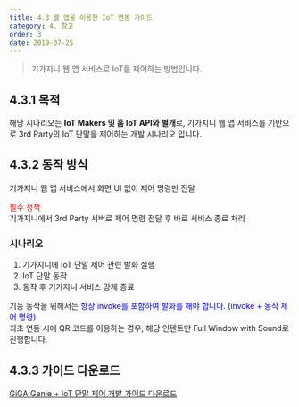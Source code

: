 ```yaml
---
title: 4.3 웹 앱을 이용한 IoT 연동 가이드
category: 4. 참고
order: 3
date: 2019-07-25
---
```


> 기가지니 웹 앱 서비스로 IoT를 제어하는 방법입니다.

## 4.3.1 목적

해당 시나리오는 **IoT Makers 및 홈 IoT API와 별개**로, 기가지니 웹 앱 서비스를 기반으로 3rd Party의 IoT 단말을 제어하는 개발 시나리오 입니다.

## 4.3.2 동작 방식

기가지니 웹 앱 서비스에서 화면 UI 없이 제어 명령만 전달

<span style="color:red">필수 정책</span>  
기가지니에서 3rd Party 서버로 제어 명령 전달 후 바로 서비스 종료 처리

### 시나리오

1. 기가지니에 IoT 단말 제어 관련 발화 실행
2. IoT 단말 동작
3. 동작 후 기가지니 서비스 강제 종료

기능 동작을 위해서는 <span style="color:blue">항상 invoke를 포함하여 발화를 해야 합니다. (invoke + 동작 제어 명령)</span>  
최초 연동 시에 QR 코드를 이용하는 경우, 해당 인텐트만 Full Window with Sound로 진행합니다.

## 4.3.3 가이드 다운로드

[GiGA Genie + IoT 단말 제어 개발 가이드 다운로드](https://docs.google.com/uc?export=download&id=1hitFPcKVAmOheIpV0O1sqV48HVEj15W1)